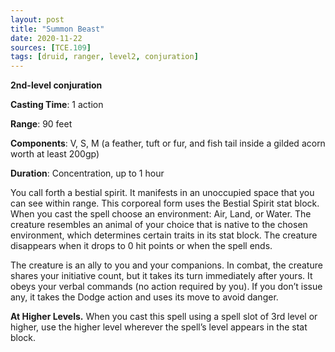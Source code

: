 ```yaml
---
layout: post
title: "Summon Beast"
date: 2020-11-22
sources: [TCE.109]
tags: [druid, ranger, level2, conjuration]
---
```


**2nd-level conjuration**

**Casting Time**: 1 action

**Range**: 90 feet

**Components**: V, S, M (a feather, tuft or fur, and fish tail inside a gilded acorn worth at least 200gp)

**Duration**: Concentration, up to 1 hour

You call forth a bestial spirit. It manifests in an unoccupied space that you can see within range. This corporeal form uses the Bestial Spirit stat block. When you cast the spell choose an environment: Air, Land, or Water. The creature resembles an animal of your choice that is native to the chosen environment, which determines certain traits in its stat block. The creature disappears when it drops to 0 hit points or when the spell ends.

The creature is an ally to you and your companions. In combat, the creature shares your initiative count, but it takes its turn immediately after yours. It obeys your verbal commands (no action required by you). If you don’t issue any, it takes the Dodge action and uses its move to avoid danger.

**At Higher Levels.** When you cast this spell using a spell slot of 3rd level or higher, use the higher level wherever the spell’s level appears in the stat block.
